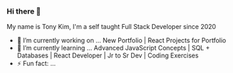 ### Hi there 👋

My name is Tony Kim, I'm a self taught Full Stack Developer since 2020 

- 🔭 I’m currently working on ... New Portfolio | React Projects for Portfolio 
- 🌱 I’m currently learning ... Advanced JavaScript Concepts | SQL + Databases | React Developer | Jr to Sr Dev | Coding Exercises
- ⚡ Fun fact: ...  
